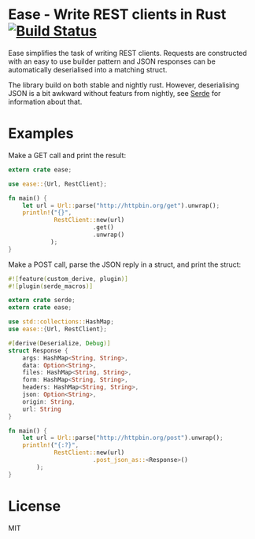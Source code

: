 Ease - Write REST clients in Rust [![Build Status](https://travis-ci.org/SimonPersson/ease.png?branch=master)](https://travis-ci.org/SimonPersson/ease)
=================================

Ease simplifies the task of writing REST clients. Requests
are constructed with an easy to use builder pattern and JSON
responses can be automatically deserialised into a matching
struct.

The library build on both stable and nightly rust. However,
deserialising JSON is a bit awkward without featurs from nightly,
see [Serde](https://github.com/serde-rs/serde#serialization-without-macros)
for information about that.

Examples
========

Make a GET call and print the result:
```rust
extern crate ease;

use ease::{Url, RestClient};

fn main() {
    let url = Url::parse("http://httpbin.org/get").unwrap();
    println!("{}",
             RestClient::new(url)
                        .get()
                        .unwrap()
            );
}
```

Make a POST call, parse the JSON reply in a struct, and print the struct:
```rust
#![feature(custom_derive, plugin)]
#![plugin(serde_macros)]

extern crate serde;
extern crate ease;

use std::collections::HashMap;
use ease::{Url, RestClient};

#[derive(Deserialize, Debug)]
struct Response {
    args: HashMap<String, String>,
    data: Option<String>,
    files: HashMap<String, String>,
    form: HashMap<String, String>,
    headers: HashMap<String, String>,
    json: Option<String>,
    origin: String,
    url: String
}

fn main() {
    let url = Url::parse("http://httpbin.org/post").unwrap();
    println!("{:?}",
             RestClient::new(url)
                        .post_json_as::<Response>()
        );
}
```

License
=======

MIT
